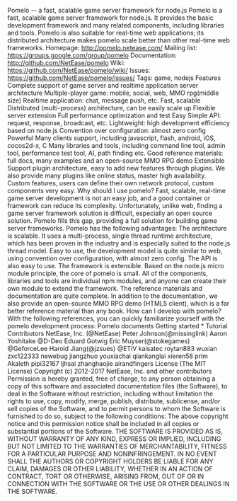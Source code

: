 Pomelo -- a fast, scalable game server framework for node.js Pomelo is a fast, scalable game server framework for node.js. It provides the basic development framework and many related components, including libraries and tools. Pomelo is also suitable for real-time web applications; its distributed architecture makes pomelo scale better than other real-time web frameworks. Homepage: http://pomelo.netease.com/ Mailing list: https://groups.google.com/group/pomelo Documentation: http://github.com/NetEase/pomelo Wiki: https://github.com/NetEase/pomelo/wiki/ Issues: https://github.com/NetEase/pomelo/issues/ Tags: game, nodejs Features Complete support of game server and realtime application server architecture Multiple-player game: mobile, social, web, MMO rpg(middle size) Realtime application: chat, message push, etc. Fast, scalable Distributed (multi-process) architecture, can be easily scale up Flexible server extension Full performance optimization and test Easy Simple API: request, response, broadcast, etc. Lightweight: high development efficiency based on node.js Convention over configuration: almost zero config Powerful Many clients support, including javascript, flash, android, iOS, cocos2d-x, C Many libraries and tools, including command line tool, admin tool, performance test tool, AI, path finding etc. Good reference materials: full docs, many examples and an open-source MMO RPG demo Extensible Support plugin architecture, easy to add new features through plugins. We also provide many plugins like online status, master high availability. Custom features, users can define their own network protocol, custom components very easy. Why should I use pomelo? Fast, scalable, real-time game server development is not an easy job, and a good container or framework can reduce its complexity. Unfortunately, unlike web, finding a game server framework solution is difficult, especially an open source solution. Pomelo fills this gap, providing a full solution for building game server frameworks. Pomelo has the following advantages: The architecture is scalable. It uses a multi-process, single thread runtime architecture, which has been proven in the industry and is especially suited to the node.js thread model. Easy to use, the development model is quite similar to web, using convention over configuration, with almost zero config. The API is also easy to use. The framework is extensible. Based on the node.js micro module principle, the core of pomelo is small. All of the components, libraries and tools are individual npm modules, and anyone can create their own module to extend the framework. The reference materials and documentation are quite complete. In addition to the documentation, we also provide an open-source MMO RPG demo (HTML5 client), which is a far better reference material than any book. How can I develop with pomelo? With the following references, you can quickly familiarize yourself with the pomelo development process: Pomelo documents Getting started * Tutorial Contributors NetEase, Inc. (@NetEase) Peter Johnson(@missinglink) Aaron Yoshitake @D-Deo Eduard Gotwig Eric Muyser(@stokegames) @GeforceLee Harold Jiang(@jzsues) @ETiV kaisatec roytan883 wuxian zxc122333 newebug jiangzhuo youxiachai qiankanglai xieren58 prim Akaleth pipi32167 ljhsai zhanghaojie airandfingers License (The MIT License) Copyright (c) 2012-2017 NetEase, Inc. and other contributors Permission is hereby granted, free of charge, to any person obtaining a copy of this software and associated documentation files (the Software), to deal in the Software without restriction, including without limitation the rights to use, copy, modify, merge, publish, distribute, sublicense, and/or sell copies of the Software, and to permit persons to whom the Software is furnished to do so, subject to the following conditions: The above copyright notice and this permission notice shall be included in all copies or substantial portions of the Software. THE SOFTWARE IS PROVIDED AS IS, WITHOUT WARRANTY OF ANY KIND, EXPRESS OR IMPLIED, INCLUDING BUT NOT LIMITED TO THE WARRANTIES OF MERCHANTABILITY, FITNESS FOR A PARTICULAR PURPOSE AND NONINFRINGEMENT. IN NO EVENT SHALL THE AUTHORS OR COPYRIGHT HOLDERS BE LIABLE FOR ANY CLAIM, DAMAGES OR OTHER LIABILITY, WHETHER IN AN ACTION OF CONTRACT, TORT OR OTHERWISE, ARISING FROM, OUT OF OR IN CONNECTION WITH THE SOFTWARE OR THE USE OR OTHER DEALINGS IN THE SOFTWARE.